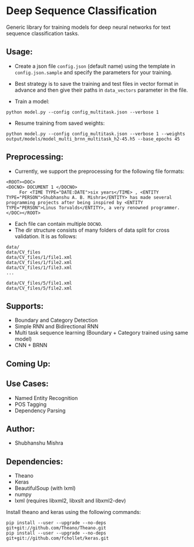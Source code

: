 # Deep Sequence Classification

Generic library for training models for deep neural networks for text sequence classification tasks. 

## Usage:

* Create a json file `config.json` (default name) using the template in `config.json.sample` and specify the parameters for your training. 
* Best strategy is to save the training and test files in vector format in advance and then give their paths in `data_vectors` parameter in the file. 

* Train a model:
```
python model.py --config config_multitask.json --verbose 1
```

* Resume training from saved weights:
```
python model.py --config config_multitask.json --verbose 1 --weights output/models/model_multi_brnn_multitask_h2-45.h5 --base_epochs 45
```

## Preprocessing:

* Currently, we support the preprocessing for the following file formats:
```
<ROOT><DOC>
<DOCNO> DOCUMENT 1 </DOCNO>
     For <TIME TYPE="DATE:DATE">six years</TIME> , <ENTITY TYPE="PERSON">Shubhanshu A. B. Mishra</ENTITY> has made several programming projects after being inspired by <ENTITY TYPE="PERSON">Linus Torvalds</ENTITY>, a very renowned programmer.
</DOC></ROOT>
```
* Each file can contain multiple `DOCNO`. 
* The dir structure consists of many folders of data split for cross validation. It is as follows:
```
data/
data/CV_files
data/CV_files/1/file1.xml
data/CV_files/1/file2.xml
data/CV_files/1/file3.xml
...

data/CV_files/5/file1.xml
data/CV_files/5/file2.xml
```

## Supports:
* Boundary and Category Detection
* Simple RNN and Bidirectional RNN
* Multi task sequence learning (Boundary + Category trained using same model)
* CNN + BRNN

## Coming Up:

## Use Cases:
* Named Entity Recognition
* POS Tagging
* Dependency Parsing

## Author:
* Shubhanshu Mishra

## Dependencies:
* Theano
* Keras
* BeautifulSoup (with lxml)
* numpy
* lxml (requires libxml2, libxslt and libxml2-dev)


Install theano and keras using the following commands:
```
pip install --user --upgrade --no-deps git+git://github.com/Theano/Theano.git
pip install --user --upgrade --no-deps git+git://github.com/fchollet/keras.git
```
